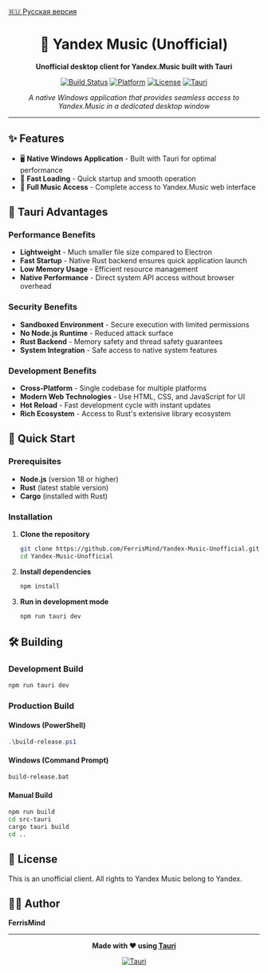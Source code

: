 [🇷🇺 Русская версия](README.ru.md)

<div align="center">

# 🎵 Yandex Music (Unofficial)

**Unofficial desktop client for Yandex.Music built with Tauri**

[![Build Status](https://img.shields.io/badge/build-passing-brightgreen.svg)](https://github.com/FerrisMind/Yandex_Music)
[![Platform](https://img.shields.io/badge/platform-Windows-blue.svg)](https://github.com/FerrisMind/Yandex_Music)
[![License](https://img.shields.io/badge/license-Unofficial-red.svg)](https://github.com/FerrisMind/Yandex_Music)
[![Tauri](https://img.shields.io/badge/framework-Tauri-purple.svg)](https://tauri.app/)

*A native Windows application that provides seamless access to Yandex.Music in a dedicated desktop window*

</div>

---

## ✨ Features

- 🖥️ **Native Windows Application** - Built with Tauri for optimal performance
- 🚀 **Fast Loading** - Quick startup and smooth operation
- 🎵 **Full Music Access** - Complete access to Yandex.Music web interface

## 🚀 Tauri Advantages

### Performance Benefits
- **Lightweight** - Much smaller file size compared to Electron
- **Fast Startup** - Native Rust backend ensures quick application launch
- **Low Memory Usage** - Efficient resource management
- **Native Performance** - Direct system API access without browser overhead

### Security Benefits
- **Sandboxed Environment** - Secure execution with limited permissions
- **No Node.js Runtime** - Reduced attack surface
- **Rust Backend** - Memory safety and thread safety guarantees
- **System Integration** - Safe access to native system features

### Development Benefits
- **Cross-Platform** - Single codebase for multiple platforms
- **Modern Web Technologies** - Use HTML, CSS, and JavaScript for UI
- **Hot Reload** - Fast development cycle with instant updates
- **Rich Ecosystem** - Access to Rust's extensive library ecosystem

## 🚀 Quick Start

### Prerequisites

- **Node.js** (version 18 or higher)
- **Rust** (latest stable version)
- **Cargo** (installed with Rust)

### Installation

1. **Clone the repository**
   ```bash
   git clone https://github.com/FerrisMind/Yandex-Music-Unofficial.git
   cd Yandex-Music-Unofficial
   ```

2. **Install dependencies**
   ```bash
   npm install
   ```

3. **Run in development mode**
   ```bash
   npm run tauri dev
   ```

## 🛠️ Building

### Development Build
```bash
npm run tauri dev
```

### Production Build

#### Windows (PowerShell)
```powershell
.\build-release.ps1
```

#### Windows (Command Prompt)
```cmd
build-release.bat
```

#### Manual Build
```bash
npm run build
cd src-tauri
cargo tauri build
cd ..
```

## 📄 License

This is an unofficial client. All rights to Yandex Music belong to Yandex.

## 👨‍💻 Author

**FerrisMind**

---

<div align="center">

**Made with ❤️ using [Tauri](https://tauri.app/)**

[![Tauri](https://img.shields.io/badge/powered%20by-Tauri-purple.svg)](https://tauri.app/)

</div>
